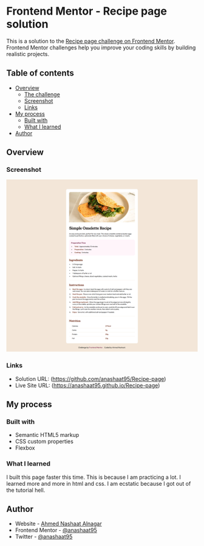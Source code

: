 # Frontend Mentor - Recipe page solution

This is a solution to the [Recipe page challenge on Frontend Mentor](https://www.frontendmentor.io/challenges/recipe-page-KiTsR8QQKm). Frontend Mentor challenges help you improve your coding skills by building realistic projects. 

## Table of contents

- [Overview](#overview)
  - [The challenge](#the-challenge)
  - [Screenshot](#screenshot)
  - [Links](#links)
- [My process](#my-process)
  - [Built with](#built-with)
  - [What I learned](#what-i-learned)
- [Author](#author)

## Overview

### Screenshot

![](./assets/images/screenshot.png)

### Links

- Solution URL: (https://github.com/anashaat95/Recipe-page)
- Live Site URL: (https://anashaat95.github.io/Recipe-page)

## My process

### Built with

- Semantic HTML5 markup
- CSS custom properties
- Flexbox

### What I learned

I built this page faster this time. This is because I am practicing a lot. I learned more and more in html and css. I am ecstatic because I got out of the tutorial hell.

## Author

- Website - [Ahmed Nashaat Alnagar](https://www.linkedin.com/in/anashaat95/)
- Frontend Mentor - [@anashaat95](https://www.frontendmentor.io/profile/anashaat95)
- Twitter - [@anashaat95](https://www.twitter.com/anashaat95)
